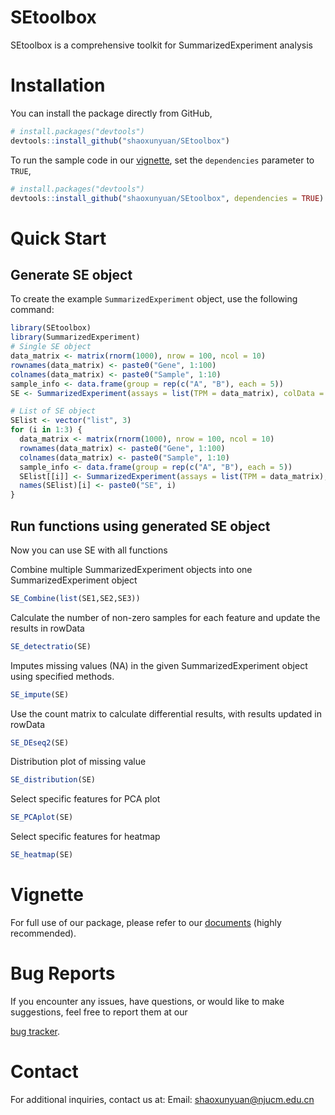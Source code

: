 # SEtoolbox

SEtoolbox is a comprehensive toolkit for SummarizedExperiment analysis

# Installation

You can install the package directly from GitHub,

```r
# install.packages("devtools")
devtools::install_github("shaoxunyuan/SEtoolbox")
```

To run the sample code in our [vignette](
https://shaoxunyuan.github.io/SEtoolbox/
), set the `dependencies` parameter to `TRUE`,

```r
# install.packages("devtools")
devtools::install_github("shaoxunyuan/SEtoolbox", dependencies = TRUE)
```

# Quick Start

## Generate SE object
To create the example `SummarizedExperiment` object, use the following command:  

```r
library(SEtoolbox)  
library(SummarizedExperiment)
# Single SE object
data_matrix <- matrix(rnorm(1000), nrow = 100, ncol = 10)
rownames(data_matrix) <- paste0("Gene", 1:100)
colnames(data_matrix) <- paste0("Sample", 1:10)
sample_info <- data.frame(group = rep(c("A", "B"), each = 5))
SE <- SummarizedExperiment(assays = list(TPM = data_matrix), colData = sample_info) 

# List of SE object
SElist <- vector("list", 3)  
for (i in 1:3) {  
  data_matrix <- matrix(rnorm(1000), nrow = 100, ncol = 10)  
  rownames(data_matrix) <- paste0("Gene", 1:100)  
  colnames(data_matrix) <- paste0("Sample", 1:10) 
  sample_info <- data.frame(group = rep(c("A", "B"), each = 5))  
  SElist[[i]] <- SummarizedExperiment(assays = list(TPM = data_matrix), colData = sample_info)   
  names(SElist)[i] <- paste0("SE", i)  
}  
```

## Run functions using generated SE object
Now you can use SE with all functions 

Combine multiple SummarizedExperiment objects into one SummarizedExperiment object

```r
SE_Combine(list(SE1,SE2,SE3))  
```

Calculate the number of non-zero samples for each feature and update the results in rowData  

```r
SE_detectratio(SE)  
```

Imputes missing values (NA) in the given SummarizedExperiment object using specified methods.

```r
SE_impute(SE)  
```

Use the count matrix to calculate differential results, with results updated in rowData  

```r
SE_DEseq2(SE)  
```

Distribution plot of missing value

```r
SE_distribution(SE)  
```

Select specific features for PCA plot  

```r
SE_PCAplot(SE)  
```

Select specific features for heatmap 

```r
SE_heatmap(SE)  
```

# Vignette

For full use of our package, please refer to our [documents](
https://shaoxunyuan.github.io/SEtoolbox/)
(highly recommended). 

# Bug Reports

If you encounter any issues, have questions, or would like to make suggestions, 
feel free to report them at our 

[bug tracker](https://github.com/shaoxunyuan/SEtoolbox/issues).

# Contact

For additional inquiries, contact us at: 
Email: shaoxunyuan@njucm.edu.cn
